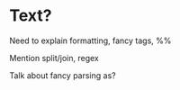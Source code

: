 # Text?

Need to explain formatting, fancy tags, %%

Mention split/join, regex

Talk about fancy parsing as?
